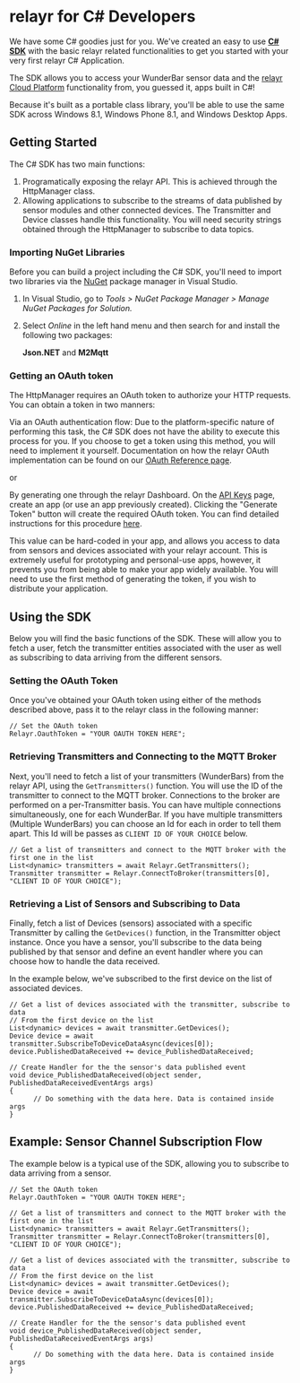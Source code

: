 # relayr for C# Developers

We have some C# goodies just for you. We've created an easy to use [**C# SDK**](https://github.com/relayr/csharp-sdk) with the basic relayr related functionalities to get you started with your very first relayr C# Application. 

The SDK allows you to access your WunderBar sensor data and the [relayr Cloud Platform](https://developer.relayr.io/documents/Welcome/Platform) functionality from, you guessed it, apps built in C#!

Because it's built as a portable class library, you'll be able to use the same SDK across Windows 8.1, Windows Phone 8.1, and Windows Desktop Apps.

## Getting Started

The C# SDK has two main functions: 

1. Programatically exposing the relayr API. This is achieved through the HttpManager class.
2. Allowing applications to subscribe to the streams of data published by sensor modules and other connected devices. The Transmitter and Device classes handle this functionality. You will need security strings obtained through the HttpManager to subscribe to data topics.

### Importing NuGet Libraries

Before you can build a project including the C# SDK, you'll need to import two libraries via the [NuGet](https://www.nuget.org/) package manager in Visual Studio.

1. In Visual Studio, go to *Tools > NuGet Package Manager > Manage NuGet Packages for Solution.*

2. Select *Online* in the left hand menu and then search for and install the following two packages:

	**Json.NET** and **M2Mqtt**

### Getting an OAuth token

The HttpManager requires an OAuth token to authorize your HTTP requests. You can obtain a token in two manners:

Via an OAuth authentication flow: Due to the platform-specific nature of performing this task, the C# SDK does not have the ability to execute this process for you. If you choose to get a token using this method, you will need to implement it yourself. Documentation on how the relayr OAuth implementation can be found on our [OAuth Reference page](https://developer.relayr.io/documents/Welcome/OAuthReference).

or

By generating one through the relayr Dashboard. On the [API Keys](https://developer.relayr.io/dashboard/apps/myApps) page, create an app (or use an app previously created). 
Clicking the "Generate Token" button will create the required OAuth token. You can find detailed instructions for this procedure [here](https://developer.relayr.io/documents/WebDev/OAuthToken). 

This value can be hard-coded in your app, and allows you access to data from sensors and devices associated with your relayr account. This is extremely useful for prototyping and personal-use apps, however, it prevents you from being able to make your app widely available. You will need to use the first method of generating the token, if you wish to distribute your application.

## Using the SDK

Below you will find the basic functions of the SDK. These will allow you to fetch a user, fetch the transmitter entities associated with the user as well as subscribing to data arriving from the different sensors.

### Setting the OAuth Token
Once you've obtained your OAuth token using either of the methods described above, pass it to the relayr class in the following manner:

	// Set the OAuth token
	Relayr.OauthToken = "YOUR OAUTH TOKEN HERE";

### Retrieving Transmitters and Connecting to the MQTT Broker

Next, you'll need to fetch a list of your transmitters (WunderBars) from the relayr API, using the `GetTransmitters()` function. 
You will use the ID of the transmitter to connect to the MQTT broker. Connections to the broker are performed on a per-Transmitter basis. You can have multiple connections simultaneously, one for each WunderBar. If you have multiple transmitters (Multiple WunderBars) you can choose an Id for each in order to tell them apart. This Id will be passes as `CLIENT ID OF YOUR CHOICE` below.

	// Get a list of transmitters and connect to the MQTT broker with the first one in the list
	List<dynamic> transmitters = await Relayr.GetTransmitters();
	Transmitter transmitter = Relayr.ConnectToBroker(transmitters[0], "CLIENT ID OF YOUR CHOICE");

### Retrieving a List of Sensors and Subscribing to Data

Finally, fetch a list of Devices (sensors) associated with a specific Transmitter by calling the `GetDevices()` function, in the Transmitter object instance. 
Once you have a sensor, you'll subscribe to the data being published by that sensor and define an event handler where you can choose how to handle the data received.

In the example below, we've subscribed to the first device on the list of associated devices.

	// Get a list of devices associated with the transmitter, subscribe to data
	// From the first device on the list
	List<dynamic> devices = await transmitter.GetDevices();
	Device device = await transmitter.SubscribeToDeviceDataAsync(devices[0]);
	device.PublishedDataReceived += device_PublishedDataReceived;

	// Create Handler for the the sensor's data published event
	void device_PublishedDataReceived(object sender, PublishedDataReceivedEventArgs args)
	{
	      // Do something with the data here. Data is contained inside args
	}

## Example: Sensor Channel Subscription Flow

The example below is a typical use of the SDK, allowing you to subscribe to data arriving from a sensor.

        
	// Set the OAuth token
	Relayr.OauthToken = "YOUR OAUTH TOKEN HERE";
	
	// Get a list of transmitters and connect to the MQTT broker with the first one in the list
	List<dynamic> transmitters = await Relayr.GetTransmitters();
	Transmitter transmitter = Relayr.ConnectToBroker(transmitters[0], "CLIENT ID OF YOUR CHOICE");

	// Get a list of devices associated with the transmitter, subscribe to data
	// From the first device on the list
	List<dynamic> devices = await transmitter.GetDevices();
	Device device = await transmitter.SubscribeToDeviceDataAsync(devices[0]);
	device.PublishedDataReceived += device_PublishedDataReceived;

	// Create Handler for the the sensor's data published event
	void device_PublishedDataReceived(object sender, PublishedDataReceivedEventArgs args)
	{
	      // Do something with the data here. Data is contained inside args
	}